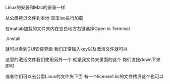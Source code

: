 Linux的安装和Mac的安装一样

从公盘拷贝文件到本地 双击iso进行加载

在matlab加载的文件夹内在空白地方右键选择Open in Terminal

./install

就可以看到GUI安装界面 我们正常输入key以及激活文件就可以

这里的激活文件我们使用另外一个  就是我文件夹里面的这个 你们直接down下来即可 

或者你们可以去公盘Linux的文件夹下面 有一个license1.lic的文件拷贝这个也可以

